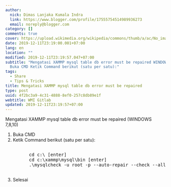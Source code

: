 ```yaml
---
author:
  nick: Dimas Lanjaka Kumala Indra
  link: https://www.blogger.com/profile/17555754514989936273
  email: noreply@blogger.com
category: []
comments: true
cover: https://upload.wikimedia.org/wikipedia/commons/thumb/a/ac/No_image_available.svg/2048px-No_image_available.svg.png
date: 2019-12-11T23:19:00.001+07:00
lang: en
location: ""
modified: 2019-12-11T23:19:57.047+07:00
subtitle: "Mengatasi XAMMP mysql table db error must be repaired WINDOWS 7,8,10)
  Buka CMD Ketik Command berikut (satu per satu):"
tags:
  - Share
  - Tips & Tricks
title: Mengatasi XAMMP mysql table db error must be repaired
type: post
uuid: 4f2bc3a9-4c31-4888-8ef0-257c8db89e1f
webtitle: WMI Gitlab
updated: 2019-12-11T23:19:57+07:00
---
```


<div dir="ltr" style="text-align: left;" trbidi="on">  Mengatasi XAMMP mysql table db error must be repaired (WINDOWS 7,8,10)   <br>  <ol>    <li>Buka CMD</li>    <li>Ketik Command berikut (satu per satu):</li>    <pre><br>      cd c:\ [enter]<br>      cd c:\xammp\mysql\bin [enter]<br>      .\mysqlcheck -u root -p --auto-repair --check --all-databases [enter]<br>    </pre>    <li>Selesai</li>  </ol></div><script>document.querySelectorAll("pre,code");

  pretext.forEach(function (el) {
    el.classList.toggle("notranslate", true);
  });</script>